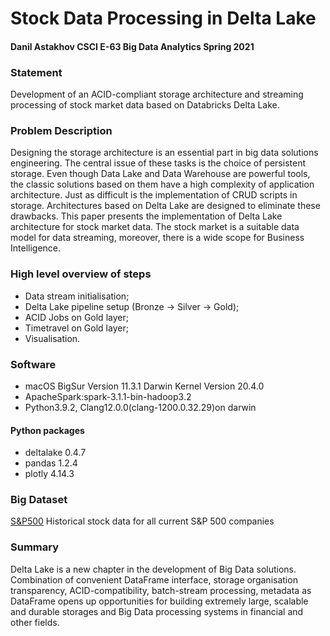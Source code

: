 # Stock Data Processing in Delta Lake
#### Danil Astakhov CSCI E-63 Big Data Analytics Spring 2021

### Statement
Development of an ACID-compliant storage architecture and streaming processing of stock market data based on Databricks Delta Lake.
### Problem Description
Designing the storage architecture is an essential part in big data solutions engineering. The central issue of these tasks is the choice of persistent storage. Even though Data Lake and Data Warehouse are powerful tools, the classic solutions based on them have a high complexity of application architecture. Just as difficult is the implementation of CRUD scripts in storage. Architectures based on Delta Lake are designed to eliminate these drawbacks. This paper presents the implementation of Delta Lake architecture for stock market data. The stock market is a suitable data model for data streaming, moreover, there is a wide scope for Business Intelligence.

### High level overview of steps
* Data stream initialisation;
* Delta Lake pipeline setup (Bronze -> Silver -> Gold);
* ACID Jobs on Gold layer; 
* Timetravel on Gold layer;
* Visualisation.

### Software
* macOS BigSur Version 11.3.1 Darwin Kernel Version 20.4.0
* ApacheSpark:spark-3.1.1-bin-hadoop3.2
* Python3.9.2, Clang12.0.0(clang-1200.0.32.29)on darwin
#### Python packages
* deltalake 0.4.7
* pandas 1.2.4
* plotly 4.14.3

### Big Dataset
[S&P500](https://www.kaggle.com/camnugent/sandp500)
Historical stock data for all current S&P 500 companies

### Summary
Delta Lake is a new chapter in the development of Big Data solutions. Combination of convenient DataFrame interface, storage organisation transparency, ACID-compatibility, batch-stream processing, metadata as DataFrame opens up opportunities for building extremely large, scalable and durable storages and Big Data processing systems in financial and other fields.